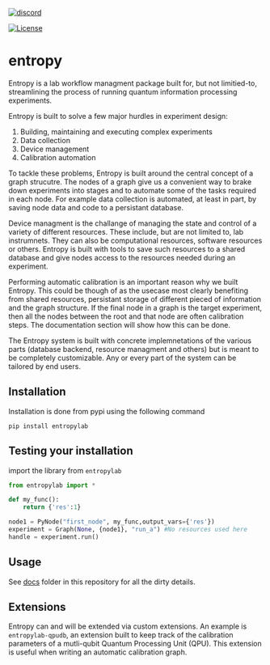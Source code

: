 [![discord](https://img.shields.io/discord/806244683403100171?label=QUA&logo=Discord&style=plastic)](https://discord.gg/7FfhhpswbP)

[![License](https://img.shields.io/badge/License-BSD%203--Clause-blue.svg)](https://opensource.org/licenses/BSD-3-Clause)

# entropy

Entropy is a lab workflow managment package built for, but not limitied-to, streamlining the process of running quantum information processing experiments. 

Entropy is built to solve a few major hurdles in experiment design: 

1. Building, maintaining and executing complex experiments
2. Data collection
3. Device management
4. Calibration automation

To tackle these problems, Entropy is built around the central concept of a graph strucutre. The nodes of a graph give us a convenient way 
to brake down experiments into stages and to automate some of the tasks required in each node. For example data collection is automated, at least in part, 
by saving node data and code to a persistant database. 

Device managment is the challange of managing the state and control of a variety of different resources. These include, but are not limited to, lab instrumnets. 
They can also be computational resources, software resources or others. Entropy is built with tools to save such resources to a shared database and give nodes access to 
the resources needed during an experiment. 

Performing automatic calibration is an important reason why we built Entropy. This could be though of as the usecase most clearly benefiting from shared resources, persistant 
storage of different pieced of information and the graph structure. If the final node in a graph is the target experiment, then all the nodes between the root and that node are often 
calibration steps. The documentation section will show how this can be done. 

The Entropy system is built with concrete implemnetations of the various parts (database backend, resource managment and others) but is meant to be completely customizable. Any or every part of the system can be tailored by end users. 


## Installation

Installation is done from pypi using the following command

```shell
pip install entropylab
```

## Testing your installation

import the library from `entropylab`

```python
from entropylab import *

def my_func():
    return {'res':1}

node1 = PyNode("first_node", my_func,output_vars={'res'})
experiment = Graph(None, {node1}, "run_a") #No resources used here
handle = experiment.run()
```

## Usage

See [docs](\docs) folder in this repository for all the dirty details.


## Extensions

Entropy can and will be extended via custom extensions. An example is `entropylab-qpudb`, an extension built to keep track of the calibration parameters of a mutli-qubit Quantum Processing Unit (QPU). This extension is useful when writing an automatic calibration graph. 



